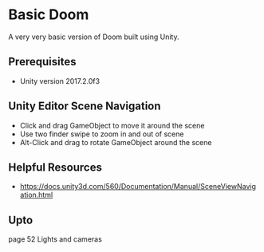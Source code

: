 # Basic Doom

A very very basic version of Doom built using Unity.

## Prerequisites

* Unity version 2017.2.0f3

## Unity Editor Scene Navigation
* Click and drag GameObject to move it around the scene
* Use two finder swipe to zoom in and out of scene
* Alt-Click and drag to rotate GameObject around the scene

## Helpful Resources
* https://docs.unity3d.com/560/Documentation/Manual/SceneViewNavigation.html

## Upto

page 52
Lights and cameras
